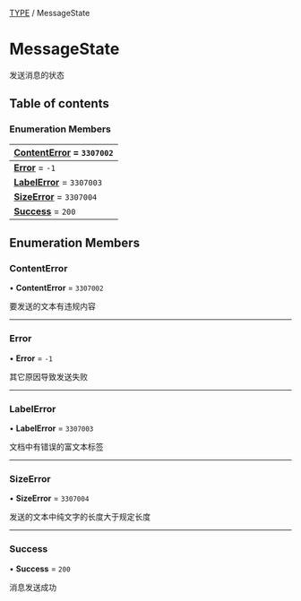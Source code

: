 [TYPE](../groups/Core.TYPE.md) / MessageState

# MessageState <Badge type="tip" text="Enumeration" /> <Score text="MessageState" />

<p class="content-big">

发送消息的状态

</p>

## Table of contents

### Enumeration Members <Score text="Enumeration" /> 
| **[ContentError](mw.MessageState.md#contenterror)** = ``3307002``  |
| :----- |
| **[Error](mw.MessageState.md#error)** = ``-1`` |
| **[LabelError](mw.MessageState.md#labelerror)** = ``3307003`` |
| **[SizeError](mw.MessageState.md#sizeerror)** = ``3307004`` |
| **[Success](mw.MessageState.md#success)** = ``200`` |

## Enumeration Members

### ContentError <Score text="ContentError" /> 

• **ContentError** = ``3307002``

要发送的文本有违规内容

___

### Error <Score text="Error" /> 

• **Error** = ``-1``

其它原因导致发送失败

___

### LabelError <Score text="LabelError" /> 

• **LabelError** = ``3307003``

文档中有错误的富文本标签

___

### SizeError <Score text="SizeError" /> 

• **SizeError** = ``3307004``

发送的文本中纯文字的长度大于规定长度

___

### Success <Score text="Success" /> 

• **Success** = ``200``

消息发送成功
